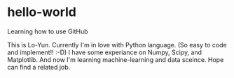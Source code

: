 # hello-world
Learning how to use GitHub

This is Lo-Yun. Currently I'm in love with Python language. (So easy to code and implement!! :-D)
I have some experiance on Numpy, Scipy, and Matplotlib. And now I'm learning machine-learning and data sceince.
Hope can find a related job.
